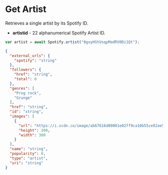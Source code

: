 # Get Artist

Retrieves a single artist by its Spotify ID.
- **artistid** - 22 alphanumerical Spotify Artist ID.

```javascript
var artist = await Spotify.artist("0gxyHStUsqpMadRV0Di1Qt");
```
```json
{
  "external_urls": {
    "spotify": "string"
  },
  "followers": {
    "href": "string",
    "total": 0
  },
  "genres": [
    "Prog rock",
    "Grunge"
  ],
  "href": "string",
  "id": "string",
  "images": [
    {
      "url": "https://i.scdn.co/image/ab67616d00001e02ff9ca10b55ce82ae553c8228\n",
      "height": 300,
      "width": 300
    }
  ],
  "name": "string",
  "popularity": 0,
  "type": "artist",
  "uri": "string"
}

```